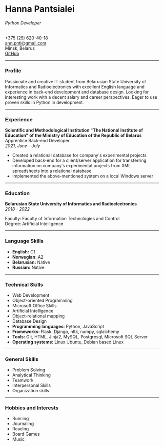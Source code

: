 # Hanna Pantsialei

###### Python Developer
+375 (29) 620-40-18  
ann.pntl@gmail.com  
Minsk, Belarus  
[GitHub](https://github.com/babyturrtle)  

---

### Profile

Passionate and creative IT student from Belarusian State University of Informatics and Radioelectronics with excellent English language and experience in back-end development and database design. Looking for interesting work with a decent salary and career perspectives. Eager to use proven skills in Python in development.

---

### Experience


**Scientific and Methodological Institution "The National Institute of Education" of the Ministry of Education of the Republic of Belarus**
Apprentice Back-end Developer  
_2021, June - July_

- Created a relational database for company's experimental projects
- Developed back-end for a client/server application for transferring information on company's experimental projects from XML spreadsheets into a relational database
- Implemented the above-mentioned system on a local Windows server

---

### Education

**Belarusian State University of Informatics and Radioelectronics**  
_2018 - 2022_

Faculty: Faculty of Information Technologies and Control  
Degree: Artificial Intelligence

---

### **Language Skills**
- **English:** C1
- **Norwegian:** A2
- **Belarusian:** Native
- **Russian:** Native

---

### Technical Skills
- Web Development
- Object-oriented Programming
- Microsoft Office Skills
- Artificial Intelligence
- Object-relational mapping
- Database Design
- **Programming languages:** Python, JavaScript
- **Frameworks:** Flask, Django, nltk, numpy, sqlalchemy
- **Tools:** Git, HTML, Jinja2, MySQL, Postgresql, Microsoft SQL Server
- **Operating systems:** Linux Ubuntu, Debian based Linux

---

### General Skills
- Problem Solving
- Analytical Thinking
- Teamwork
- Interpersonal Skills
- Organization skills

---

### Hobbies and Interests
- Running
- Journaling
- Reading
- Board Games
- Music
